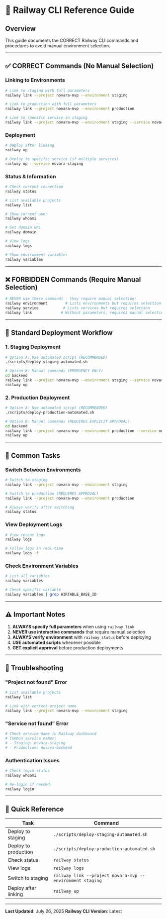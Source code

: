 # 🚂 Railway CLI Reference Guide

## **Overview**
This guide documents the CORRECT Railway CLI commands and procedures to avoid manual environment selection.

---

## **✅ CORRECT Commands (No Manual Selection)**

### **Linking to Environments**
```bash
# Link to staging with full parameters
railway link --project novara-mvp --environment staging

# Link to production with full parameters  
railway link --project novara-mvp --environment production

# Link to specific service in staging
railway link --project novara-mvp --environment staging --service novara-staging
```

### **Deployment**
```bash
# Deploy after linking
railway up

# Deploy to specific service (if multiple services)
railway up --service novara-staging
```

### **Status & Information**
```bash
# Check current connection
railway status

# List available projects
railway list

# Show current user
railway whoami

# Get domain URL
railway domain

# View logs
railway logs

# Show environment variables
railway variables
```

---

## **❌ FORBIDDEN Commands (Require Manual Selection)**

```bash
# NEVER use these commands - they require manual selection:
railway environment        # Lists environments but requires selection
railway service           # Lists services but requires selection
railway link             # Without parameters, requires manual selection
```

---

## **🚀 Standard Deployment Workflow**

### **1. Staging Deployment**
```bash
# Option A: Use automated script (RECOMMENDED)
./scripts/deploy-staging-automated.sh

# Option B: Manual commands (EMERGENCY ONLY)
cd backend
railway link --project novara-mvp --environment staging --service novara-staging
railway up
```

### **2. Production Deployment**
```bash
# Option A: Use automated script (RECOMMENDED)
./scripts/deploy-production-automated.sh

# Option B: Manual commands (REQUIRES EXPLICIT APPROVAL)
cd backend
railway link --project novara-mvp --environment production --service novara-backend
railway up
```

---

## **🔧 Common Tasks**

### **Switch Between Environments**
```bash
# Switch to staging
railway link --project novara-mvp --environment staging

# Switch to production (REQUIRES APPROVAL)
railway link --project novara-mvp --environment production

# Always verify after switching
railway status
```

### **View Deployment Logs**
```bash
# View recent logs
railway logs

# Follow logs in real-time
railway logs -f
```

### **Check Environment Variables**
```bash
# List all variables
railway variables

# Check specific variable
railway variables | grep AIRTABLE_BASE_ID
```

---

## **⚠️ Important Notes**

1. **ALWAYS specify full parameters** when using `railway link`
2. **NEVER use interactive commands** that require manual selection
3. **ALWAYS verify environment** with `railway status` before deploying
4. **USE automated scripts** whenever possible
5. **GET explicit approval** before production deployments

---

## **🚨 Troubleshooting**

### **"Project not found" Error**
```bash
# List available projects
railway list

# Link with correct project name
railway link --project novara-mvp --environment staging
```

### **"Service not found" Error**
```bash
# Check service name in Railway dashboard
# Common service names:
# - Staging: novara-staging
# - Production: novara-backend
```

### **Authentication Issues**
```bash
# Check login status
railway whoami

# Re-login if needed
railway login
```

---

## **📝 Quick Reference**

| Task | Command |
|------|---------|
| Deploy to staging | `./scripts/deploy-staging-automated.sh` |
| Deploy to production | `./scripts/deploy-production-automated.sh` |
| Check status | `railway status` |
| View logs | `railway logs` |
| Switch to staging | `railway link --project novara-mvp --environment staging` |
| Deploy after linking | `railway up` |

---

**Last Updated**: July 26, 2025
**Railway CLI Version**: Latest 